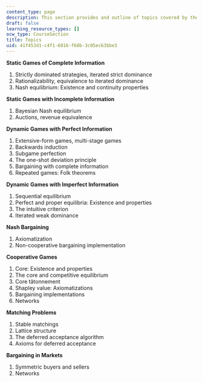 ```yaml
---
content_type: page
description: This section provides and outline of topics covered by the course.
draft: false
learning_resource_types: []
ocw_type: CourseSection
title: Topics
uid: 41f453d1-c4f1-6016-f68b-3c05ec63bbe3
---
```

**Static Games of Complete Information**

1. Strictly dominated strategies, iterated strict dominance
2. Rationalizability, equivalence to iterated dominance
3. Nash equilibrium: Existence and continuity properties

**Static Games with Incomplete Information**

1. Bayesian Nash equilibrium
2. Auctions, revenue equivalence

**Dynamic Games with Perfect Information**

1. Extensive-form games, multi-stage games
2. Backwards induction
3. Subgame perfection
4. The one-shot deviation principle
5. Bargaining with complete information
6. Repeated games: Folk theorems

**Dynamic Games with Imperfect Information**

1. Sequential equilibrium
2. Perfect and proper equilibria: Existence and properties
3. The intuitive criterion
4. Iterated weak dominance

**Nash Bargaining**

1. Axiomatization
2. Non-cooperative bargaining implementation

**Cooperative Games**

1. Core: Existence and properties
2. The core and competitive equilibrium
3. Core tâtonnement
4. Shapley value: Axiomatizations
5. Bargaining implementations
6. Networks

**Matching Problems**

1. Stable matchings
2. Lattice structure
3. The deferred acceptance algorithm
4. Axioms for deferred acceptance

**Bargaining in Markets**

1. Symmetric buyers and sellers
2. Networks